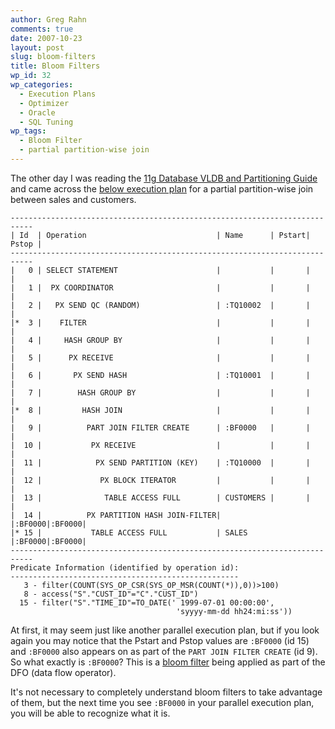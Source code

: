 ```yaml
---
author: Greg Rahn
comments: true
date: 2007-10-23
layout: post
slug: bloom-filters
title: Bloom Filters
wp_id: 32
wp_categories:
  - Execution Plans
  - Optimizer
  - Oracle
  - SQL Tuning
wp_tags:
  - Bloom Filter
  - partial partition-wise join
---
```


The other day I was reading the [11g Database VLDB and Partitioning Guide](http://download.oracle.com/docs/cd/B28359_01/server.111/b32024/part_avail.htm) and came across the [below execution plan](http://download.oracle.com/docs/cd/B28359_01/server.111/b32024/part_avail.htm#sthref426) for a partial partition-wise join between sales and customers.

```
---------------------------------------------------------------------------
| Id  | Operation                             | Name      | Pstart| Pstop |
---------------------------------------------------------------------------
|   0 | SELECT STATEMENT                      |           |       |       |
|   1 |  PX COORDINATOR                       |           |       |       |
|   2 |   PX SEND QC (RANDOM)                 | :TQ10002  |       |       |
|*  3 |    FILTER                             |           |       |       |
|   4 |     HASH GROUP BY                     |           |       |       |
|   5 |      PX RECEIVE                       |           |       |       |
|   6 |       PX SEND HASH                    | :TQ10001  |       |       |
|   7 |        HASH GROUP BY                  |           |       |       |
|*  8 |         HASH JOIN                     |           |       |       |
|   9 |          PART JOIN FILTER CREATE      | :BF0000   |       |       |
|  10 |           PX RECEIVE                  |           |       |       |
|  11 |            PX SEND PARTITION (KEY)    | :TQ10000  |       |       |
|  12 |             PX BLOCK ITERATOR         |           |       |       |
|  13 |              TABLE ACCESS FULL        | CUSTOMERS |       |       |
|  14 |          PX PARTITION HASH JOIN-FILTER|           |:BF0000|:BF0000|
|* 15 |           TABLE ACCESS FULL           | SALES     |:BF0000|:BF0000|
---------------------------------------------------------------------------
Predicate Information (identified by operation id):
---------------------------------------------------
   3 - filter(COUNT(SYS_OP_CSR(SYS_OP_MSR(COUNT(*)),0))>100)
   8 - access("S"."CUST_ID"="C"."CUST_ID")
  15 - filter("S"."TIME_ID"=TO_DATE(' 1999-07-01 00:00:00',
                                     'syyyy-mm-dd hh24:mi:ss'))
```

At first, it may seem just like another parallel execution plan, but if you look again you may notice that the Pstart and Pstop values are `:BF0000` (id 15) and `:BF0000` also appears on as part of the `PART JOIN FILTER CREATE` (id 9).  So what exactly is `:BF0000`?  This is a [bloom filter](http://en.wikipedia.org/wiki/Bloom_filter) being applied as part of the DFO (data flow operator).

It's not necessary to completely understand bloom filters to take advantage of them, but the next time you see `:BF0000` in your parallel execution plan, you will be able to recognize what it is.

